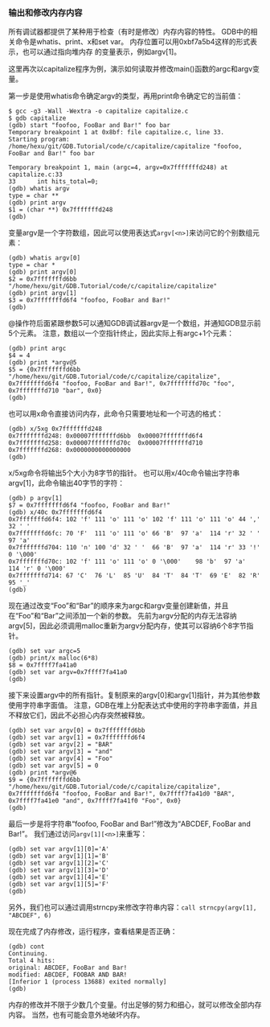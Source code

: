 ### 输出和修改内存内容

所有调试器都提供了某种用于检查（有时是修改）内存内容的特性。
GDB中的相关命令是whatis、print、x和set var。
内存位置可以用0xbf7a5b4这样的形式表示，也可以通过指向堆内存
的变量表示，例如argv[1]。

这里再次以capitalize程序为例，演示如何读取并修改main()函数的argc和argv变量。

第一步是使用whatis命令确定argv的类型，再用print命令确定它的当前值：

```
$ gcc -g3 -Wall -Wextra -o capitalize capitalize.c
$ gdb capitalize
(gdb) start "foofoo, FooBar and Bar!" foo bar
Temporary breakpoint 1 at 0x8bf: file capitalize.c, line 33.
Starting program: /home/hexu/git/GDB.Tutorial/code/c/capitalize/capitalize "foofoo, FooBar and Bar!" foo bar

Temporary breakpoint 1, main (argc=4, argv=0x7fffffffd248) at capitalize.c:33
33	    int hits_total=0;
(gdb) whatis argv
type = char **
(gdb) print argv
$1 = (char **) 0x7fffffffd248
(gdb)
```

变量argv是一个字符数组，因此可以使用表达式`argv[<n>]`来访问它的个别数组元素：

```
(gdb) whatis argv[0]
type = char *
(gdb) print argv[0]
$2 = 0x7fffffffd6bb "/home/hexu/git/GDB.Tutorial/code/c/capitalize/capitalize"
(gdb) print argv[1]
$3 = 0x7fffffffd6f4 "foofoo, FooBar and Bar!"
(gdb)
```

@操作符后面紧跟参数5可以通知GDB调试器argv是一个数组，并通知GDB显示前5个元素。
注意，数组以一个空指针终止，因此实际上有argc+1个元素：

```
(gdb) print argc
$4 = 4
(gdb) print *argv@5
$5 = {0x7fffffffd6bb "/home/hexu/git/GDB.Tutorial/code/c/capitalize/capitalize", 0x7fffffffd6f4 "foofoo, FooBar and Bar!", 0x7fffffffd70c "foo", 0x7fffffffd710 "bar", 0x0}
(gdb)
```

也可以用x命令直接访问内存，此命令只需要地址和一个可选的格式：

```
(gdb) x/5xg 0x7fffffffd248
0x7fffffffd248:	0x00007fffffffd6bb	0x00007fffffffd6f4
0x7fffffffd258:	0x00007fffffffd70c	0x00007fffffffd710
0x7fffffffd268:	0x0000000000000000
(gdb)
```

x/5xg命令将输出5个大小为8字节的指针。
也可以用x/40c命令输出字符串argv[1]，此命令输出40字节的字符：

```
(gdb) p argv[1]
$7 = 0x7fffffffd6f4 "foofoo, FooBar and Bar!"
(gdb) x/40c 0x7fffffffd6f4
0x7fffffffd6f4:	102 'f'	111 'o'	111 'o'	102 'f'	111 'o'	111 'o'	44 ','	32 ' '
0x7fffffffd6fc:	70 'F'	111 'o'	111 'o'	66 'B'	97 'a'	114 'r'	32 ' '	97 'a'
0x7fffffffd704:	110 'n'	100 'd'	32 ' '	66 'B'	97 'a'	114 'r'	33 '!'	0 '\000'
0x7fffffffd70c:	102 'f'	111 'o'	111 'o'	0 '\000'	98 'b'	97 'a'	114 'r'	0 '\000'
0x7fffffffd714:	67 'C'	76 'L'	85 'U'	84 'T'	84 'T'	69 'E'	82 'R'	95 '_'
(gdb)
```

现在通过改变“Foo”和“Bar”的顺序来为argc和argv变量创建新值，并且在“Foo”和“Bar”之间添加一个新的参数。
先前为argv分配的内存无法容纳argv[5]，因此必须调用malloc重新为argv分配内存，使其可以容纳6个8字节指针。

```
(gdb) set var argc=5
(gdb) print/x malloc(6*8)
$8 = 0x7ffff7fa41a0
(gdb) set var argv=0x7ffff7fa41a0
(gdb)
```

接下来设置argv中的所有指针。复制原来的argv[0]和argv[1]指针，并为其他参数使用字符串字面值。
注意，GDB在堆上分配表达式中使用的字符串字面值，并且不释放它们，因此不必担心内存突然被释放。

```
(gdb) set var argv[0] = 0x7fffffffd6bb
(gdb) set var argv[1] = 0x7fffffffd6f4
(gdb) set var argv[2] = "BAR"
(gdb) set var argv[3] = "and"
(gdb) set var argv[4] = "Foo"
(gdb) set var argv[5] = 0
(gdb) print *argv@6
$9 = {0x7fffffffd6bb "/home/hexu/git/GDB.Tutorial/code/c/capitalize/capitalize", 0x7fffffffd6f4 "foofoo, FooBar and Bar!", 0x7ffff7fa41d0 "BAR", 0x7ffff7fa41e0 "and", 0x7ffff7fa41f0 "Foo", 0x0}
(gdb)
```

最后一步是将字符串“foofoo, FooBar and Bar!”修改为“ABCDEF, FooBar and Bar!”。
我们通过访问`argv[1][<n>]`来重写：

```
(gdb) set var argv[1][0]='A'
(gdb) set var argv[1][1]='B'
(gdb) set var argv[1][2]='C'
(gdb) set var argv[1][3]='D'
(gdb) set var argv[1][4]='E'
(gdb) set var argv[1][5]='F'
(gdb)
```

另外，我们也可以通过调用strncpy来修改字符串内容：`call strncpy(argv[1], "ABCDEF", 6)`

现在完成了内存修改，运行程序，查看结果是否正确：

```
(gdb) cont
Continuing.
Total 4 hits:
original: ABCDEF, FooBar and Bar!
modified: ABCDEF, FOOBAR AND BAR!
[Inferior 1 (process 13688) exited normally]
(gdb)
```

内存的修改并不限于少数几个变量。付出足够的努力和细心，就可以修改全部内存内容。
当然，也有可能会意外地破坏内存。
